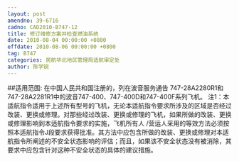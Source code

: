 ```yaml
---
layout: post
amendno: 39-6716
cadno: CAD2010-B747-12
title: 修订维修方案并检查燃油系统
date: 2010-08-04 00:00:00 +0800
effdate: 2010-08-06 00:00:00 +0800
tag: B747
categories: 民航华北地区管理局适航审定处
author: 陈学锐
---
```


##适用范围:
在中国人民共和国注册的，列在波音服务通告 747-28A2280R1和 747-28A2281R1中的波音747-400、747-400D和747-400F系列飞机。
注1：本适航指令适用于上述所有型号的飞机，无论本适航指令要求所涉及的区域是否经过改装、更换或修理。对那些经过改装、更换或修理的飞机，如果所做的改装、更换或修理影响到本适航指令要求的实施，飞机所有人 /营运人采用的等效方法必须按照本适航指令J段要求获得批准。其方法中应包含所做的改装、更换或修理对本适航指令所阐述的不安全状态影响的评估；而且，如果该不安全状态没有被消除，其要求中应包含针对这种不安全状态的具体的建议措施。

